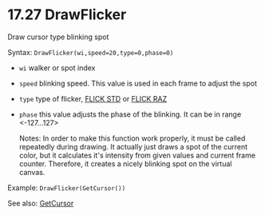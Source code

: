 # 17.27 DrawFlicker

Draw cursor type blinking spot

Syntax: `DrawFlicker(wi,speed=20,type=0,phase=0)`

* `wi` walker or spot index 
* `speed` blinking speed. This value is used in each frame to adjust the spot 
* `type` type of flicker, [FLICK STD](/17-api-native-functions/1726-flicker-type-definition.md) or [FLICK RAZ](/17-api-native-functions/1726-flicker-type-definition.md) 
* `phase` this value adjusts the phase of the blinking. It can be in range &lt;-127...127&gt;

  Notes: In order to make this function work properly, it must be called repeatedly during drawing. It actually just draws a spot of the current color, but it calculates it's intensity from given values and current frame counter. Therefore, it creates a nicely blinking spot on the virtual canvas.

Example: `DrawFlicker(GetCursor())`

See also: [GetCursor](/17-api-native-functions/1790-getcursor.md)

